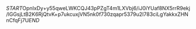 $START$OpnIxDy+y55qweLWKCQJ43pPZgT4m1LXVbj6/iJ0iYUaf8NX5rrR9ekj/lGGsjLtB2K6RjQtvK+p7ukcuxjVN5nk0f730zqapr5379u2I783ciLgYakkxZHNnCfqFj7U$END$